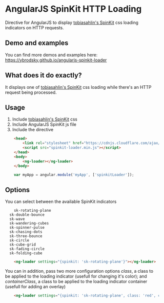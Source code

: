 # AngularJS SpinKit HTTP Loading
Directive for AngularJS to display [tobiasahlin's SpinKit](https://github.com/tobiasahlin/SpinKit) css loading indicators on HTTP requests.

## Demo and examples
You can find more demos and examples here: https://ybrodsky.github.io/angularjs-spinkit-loader

## What does it do exactly?
It displays one of [tobiasahlin's SpinKit](https://github.com/tobiasahlin/SpinKit) css loading while there's 
an HTTP request being processed.

## Usage
1. Include [tobiasahlin's SpinKit](https://github.com/tobiasahlin/SpinKit) css
2. Include AngularJS SpinKit js file
3. Include the directive

```html
	<head>
		<link rel="stylesheet" href="https://cdnjs.cloudflare.com/ajax/libs/spinkit/1.2.5/spinkit.min.css">
		<script src="spinkit-loader.min.js"></script>
	</head>
	<body>
		<ng-loader></ng-loader>
	</body>
```

```js
	var myApp = angular.module('myApp', ['spinkitLoader']);
```

## Options
You can select between the available SpinKit indicators

```
	sk-rotating-plane
  sk-double-bounce
  sk-wave
  sk-wandering-cubes
  sk-spinner-pulse
  sk-chasing-dots
  sk-three-bounce
  sk-circle
  sk-cube-grid
  sk-fading-circle
  sk-folding-cube
```

```html
	<ng-loader settings="{spinkit: 'sk-rotating-plane'}"></ng-loader>
```

You can in addition, pass two more configuration options *class*, a class to be applied to the loading indicator (usefull for changing it's color); and *containerClass*, a class to be applied to the loading indicator container (usefull for adding an overlay)

```html
	<ng-loader settings="{spinkit: 'sk-rotating-plane', class: 'red', containerClass: 'myContainer'}"></ng-loader>
```

